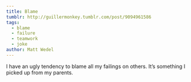 ```yaml
---
title: Blame
tumblr: http://guillermonkey.tumblr.com/post/9094961586
tags:
  - blame
  - failure
  - teamwork
  - joke
author: Matt Wedel
---
```


I have an ugly tendency to blame all my failings on others. It’s something I picked up from my parents.
